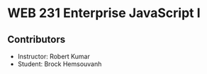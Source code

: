 # WEB 231 Enterprise JavaScript I

## Contributors
- Instructor: Robert Kumar
- Student: Brock Hemsouvanh
